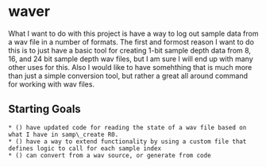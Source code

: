 # waver

What I want to do with this project is have a way to log out sample data from a wav file in a number of formats. The first and formost reason I want to do this is to just have a basic tool for creating 1-bit sample depth data from 8, 16, and 24 bit sample depth wav files, but I am sure I will end up with many other uses for this. Also I would like to have somehthing that is much more than just a simple conversion tool, but rather a great all around command for working with wav files.

## Starting Goals

    * () have updated code for reading the state of a wav file based on what I have in samp\_create R0.
    * () have a way to extend functionality by using a custom file that defines logic to call for each sample index
    * () can convert from a wav source, or generate from code
    
    
    
    

